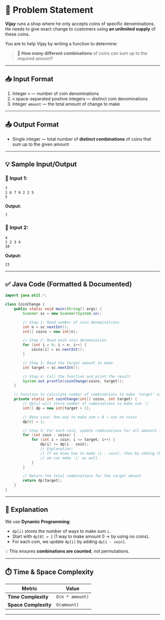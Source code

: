 # 📄 Problem Statement

**Vijay** runs a shop where he only accepts coins of specific denominations. He needs to give exact change to customers using **an unlimited supply** of these coins.

You are to help Vijay by writing a function to determine:

> 🧮 **How many different combinations** of coins can sum up to the required amount?

---

## 📥 Input Format

1. Integer `n` — number of coin denominations
2. `n` space-separated positive integers — distinct coin denominations
3. Integer `amount` — the total amount of change to make

---

## 📤 Output Format

* Single integer — total number of **distinct combinations** of coins that sum up to the given amount

---

## 💡 Sample Input/Output

### 🔹 Input 1:

```
7
1 6 7 9 2 2 5
5
```

**Output:**

```
7
```

### 🔹 Input 2:

```
4
1 2 3 4
10
```

**Output:**

```
23
```

---

## ✅ Java Code (Formatted & Documented)

```java
import java.util.*;

class CoinChange {
    public static void main(String[] args) {
        Scanner sc = new Scanner(System.in);

        // Step 1: Read number of coin denominations
        int n = sc.nextInt();
        int[] coins = new int[n];

        // Step 2: Read each coin denomination
        for (int i = 0; i < n; i++) {
            coins[i] = sc.nextInt();
        }

        // Step 3: Read the target amount to make
        int target = sc.nextInt();

        // Step 4: Call the function and print the result
        System.out.println(coinChange(coins, target));
    }

    // Function to calculate number of combinations to make 'target' using given coins
    private static int coinChange(int[] coins, int target) {
        // dp[i] will store number of combinations to make sum 'i'
        int[] dp = new int[target + 1];

        // Base case: One way to make sum = 0 → use no coins
        dp[0] = 1;

        // Step 5: For each coin, update combinations for all amounts from coin to target
        for (int coin : coins) {
            for (int i = coin; i <= target; i++) {
                dp[i] += dp[i - coin];
                // Explanation:
                // If we know how to make (i - coin), then by adding this coin,
                // we can make 'i' as well.
            }
        }

        // Return the total combinations for the target amount
        return dp[target];
    }
}
```

---

## 🧠 Explanation

We use **Dynamic Programming**:

* `dp[i]` stores the number of ways to make sum `i`.
* Start with `dp[0] = 1` (1 way to make amount 0 → by using no coins).
* For each coin, we update `dp[i]` by adding `dp[i - coin]`.

💡 This ensures **combinations are counted**, not permutations.

---

## ⏱️ Time & Space Complexity

| Metric               | Value           |
| -------------------- | --------------- |
| **Time Complexity**  | `O(n * amount)` |
| **Space Complexity** | `O(amount)`     |

---
